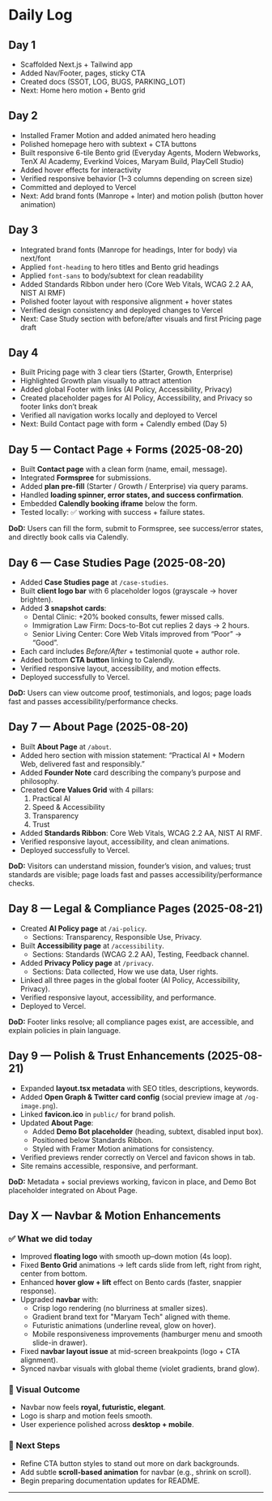 # Daily Log

## Day 1

- Scaffolded Next.js + Tailwind app
- Added Nav/Footer, pages, sticky CTA
- Created docs (SSOT, LOG, BUGS, PARKING_LOT)
- Next: Home hero motion + Bento grid

## Day 2

- Installed Framer Motion and added animated hero heading
- Polished homepage hero with subtext + CTA buttons
- Built responsive 6-tile Bento grid (Everyday Agents, Modern Webworks, TenX AI Academy, Everkind Voices, Maryam Build, PlayCell Studio)
- Added hover effects for interactivity
- Verified responsive behavior (1–3 columns depending on screen size)
- Committed and deployed to Vercel
- Next: Add brand fonts (Manrope + Inter) and motion polish (button hover animation)

## Day 3

- Integrated brand fonts (Manrope for headings, Inter for body) via next/font
- Applied `font-heading` to hero titles and Bento grid headings
- Applied `font-sans` to body/subtext for clean readability
- Added Standards Ribbon under hero (Core Web Vitals, WCAG 2.2 AA, NIST AI RMF)
- Polished footer layout with responsive alignment + hover states
- Verified design consistency and deployed changes to Vercel
- Next: Case Study section with before/after visuals and first Pricing page draft

## Day 4

- Built Pricing page with 3 clear tiers (Starter, Growth, Enterprise)
- Highlighted Growth plan visually to attract attention
- Added global Footer with links (AI Policy, Accessibility, Privacy)
- Created placeholder pages for AI Policy, Accessibility, and Privacy so footer links don’t break
- Verified all navigation works locally and deployed to Vercel
- Next: Build Contact page with form + Calendly embed (Day 5)

## Day 5 — Contact Page + Forms (2025-08-20)

- Built **Contact page** with a clean form (name, email, message).
- Integrated **Formspree** for submissions.
- Added **plan pre-fill** (Starter / Growth / Enterprise) via query params.
- Handled **loading spinner, error states, and success confirmation**.
- Embedded **Calendly booking iframe** below the form.
- Tested locally: ✅ working with success + failure states.

**DoD:** Users can fill the form, submit to Formspree, see success/error states, and directly book calls via Calendly.

## Day 6 — Case Studies Page (2025-08-20)

- Added **Case Studies page** at `/case-studies`.
- Built **client logo bar** with 6 placeholder logos (grayscale → hover brighten).
- Added **3 snapshot cards**:
  - Dental Clinic: +20% booked consults, fewer missed calls.
  - Immigration Law Firm: Docs-to-Bot cut replies 2 days → 2 hours.
  - Senior Living Center: Core Web Vitals improved from “Poor” → “Good”.
- Each card includes _Before/After_ + testimonial quote + author role.
- Added bottom **CTA button** linking to Calendly.
- Verified responsive layout, accessibility, and motion effects.
- Deployed successfully to Vercel.

**DoD:** Users can view outcome proof, testimonials, and logos; page loads fast and passes accessibility/performance checks.

## Day 7 — About Page (2025-08-20)

- Built **About Page** at `/about`.
- Added hero section with mission statement:
  “Practical AI + Modern Web, delivered fast and responsibly.”
- Added **Founder Note** card describing the company’s purpose and philosophy.
- Created **Core Values Grid** with 4 pillars:
  1. Practical AI
  2. Speed & Accessibility
  3. Transparency
  4. Trust
- Added **Standards Ribbon**: Core Web Vitals, WCAG 2.2 AA, NIST AI RMF.
- Verified responsive layout, accessibility, and clean animations.
- Deployed successfully to Vercel.

**DoD:** Visitors can understand mission, founder’s vision, and values; trust standards are visible; page loads fast and passes accessibility/performance checks.

## Day 8 — Legal & Compliance Pages (2025-08-21)

- Created **AI Policy page** at `/ai-policy`.
  - Sections: Transparency, Responsible Use, Privacy.
- Built **Accessibility page** at `/accessibility`.
  - Sections: Standards (WCAG 2.2 AA), Testing, Feedback channel.
- Added **Privacy Policy page** at `/privacy`.
  - Sections: Data collected, How we use data, User rights.
- Linked all three pages in the global footer (AI Policy, Accessibility, Privacy).
- Verified responsive layout, accessibility, and performance.
- Deployed to Vercel.

**DoD:** Footer links resolve; all compliance pages exist, are accessible, and explain policies in plain language.

## Day 9 — Polish & Trust Enhancements (2025-08-21)

- Expanded **layout.tsx metadata** with SEO titles, descriptions, keywords.
- Added **Open Graph & Twitter card config** (social preview image at `/og-image.png`).
- Linked **favicon.ico** in `public/` for brand polish.
- Updated **About Page**:
  - Added **Demo Bot placeholder** (heading, subtext, disabled input box).
  - Positioned below Standards Ribbon.
  - Styled with Framer Motion animations for consistency.
- Verified previews render correctly on Vercel and favicon shows in tab.
- Site remains accessible, responsive, and performant.

**DoD:** Metadata + social previews working, favicon in place, and Demo Bot placeholder integrated on About Page.

## Day X — Navbar & Motion Enhancements

### ✅ What we did today

- Improved **floating logo** with smooth up–down motion (4s loop).
- Fixed **Bento Grid** animations → left cards slide from left, right from right, center from bottom.
- Enhanced **hover glow + lift** effect on Bento cards (faster, snappier response).
- Upgraded **navbar** with:
  - Crisp logo rendering (no blurriness at smaller sizes).
  - Gradient brand text for "Maryam Tech" aligned with theme.
  - Futuristic animations (underline reveal, glow on hover).
  - Mobile responsiveness improvements (hamburger menu and smooth slide-in drawer).
- Fixed **navbar layout issue** at mid-screen breakpoints (logo + CTA alignment).
- Synced navbar visuals with global theme (violet gradients, brand glow).

### 🎨 Visual Outcome

- Navbar now feels **royal, futuristic, elegant**.
- Logo is sharp and motion feels smooth.
- User experience polished across **desktop + mobile**.

### 📌 Next Steps

- Refine CTA button styles to stand out more on dark backgrounds.
- Add subtle **scroll-based animation** for navbar (e.g., shrink on scroll).
- Begin preparing documentation updates for README.

---
